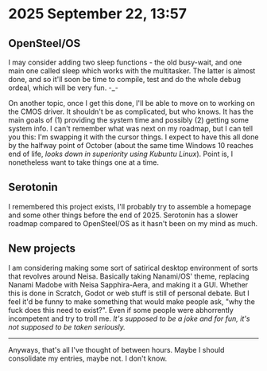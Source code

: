 # 2025 September 22, 13:57

## OpenSteel/OS
I may consider adding two sleep functions - the old busy-wait, and one main one called sleep which works with the multitasker. The latter is almost done, and so it'll soon be time to compile, test and do the whole debug ordeal, which will be very fun. -_-

On another topic, once I get this done, I'll be able to move on to working on the CMOS driver. It shouldn't be as complicated, but who knows. It has the main goals of (1) providing the system time and possibly (2) getting some system info. I can't remember what was next on my roadmap, but I can tell you this: I'm swapping it with the cursor things. I expect to have this all done by the halfway point of October (about the same time Windows 10 reaches end of life, *looks down in superiority using Kubuntu Linux*). Point is, I nonetheless want to take things one at a time.

## Serotonin
I remembered this project exists, I'll probably try to assemble a homepage and some other things before the end of 2025. Serotonin has a slower roadmap compared to OpenSteel/OS as it hasn't been on my mind as much.

## New projects
I am considering making some sort of satirical desktop environment of sorts that revolves around Neisa. Basically taking Nanami/OS' theme, replacing Nanami Madobe with Neisa Sapphira-Aera, and making it a GUI. Whether this is done in Scratch, Godot or web stuff is still of personal debate. But I feel it'd be funny to make something that would make people ask, "why the fuck does this need to exist?". Even if some people were abhorrently incompetent and try to troll me. *It's supposed to be a joke and for fun, it's not supposed to be taken seriously.*

___
Anyways, that's all I've thought of between hours. Maybe I should consolidate my entries, maybe not. I don't know.
